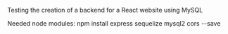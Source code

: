 Testing the creation of a backend for a React website using MySQL

Needed node modules:
npm install express sequelize mysql2 cors --save
